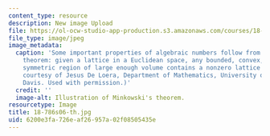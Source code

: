 ```yaml
---
content_type: resource
description: New image Upload
file: https://ol-ocw-studio-app-production.s3.amazonaws.com/courses/18-786-topics-in-algebraic-number-theory-spring-2006/6200e3fa726eaf26957a02f08505435e_18-786s06-th.jpg
file_type: image/jpeg
image_metadata:
  caption: 'Some important properties of algebraic numbers follow from Minkowski''s
    theorem: given a lattice in a Euclidean space, any bounded, convex, centrally
    symmetric region of large enough volume contains a nonzero lattice point. (Image
    courtesy of Jesus De Loera, Department of Mathematics, University of California,
    Davis. Used with permission.)'
  credit: ''
  image-alt: Illustration of Minkowski's theorem.
resourcetype: Image
title: 18-786s06-th.jpg
uid: 6200e3fa-726e-af26-957a-02f08505435e
---
```

